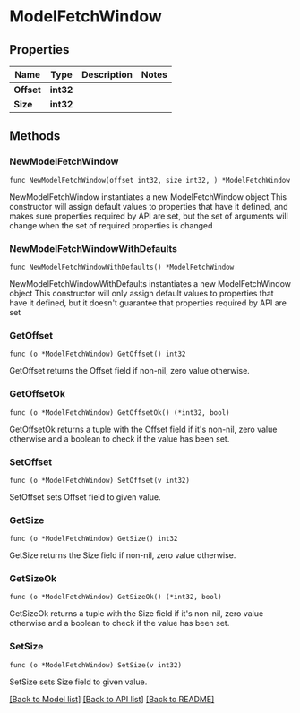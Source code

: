 # ModelFetchWindow

## Properties

Name | Type | Description | Notes
------------ | ------------- | ------------- | -------------
**Offset** | **int32** |  | 
**Size** | **int32** |  | 

## Methods

### NewModelFetchWindow

`func NewModelFetchWindow(offset int32, size int32, ) *ModelFetchWindow`

NewModelFetchWindow instantiates a new ModelFetchWindow object
This constructor will assign default values to properties that have it defined,
and makes sure properties required by API are set, but the set of arguments
will change when the set of required properties is changed

### NewModelFetchWindowWithDefaults

`func NewModelFetchWindowWithDefaults() *ModelFetchWindow`

NewModelFetchWindowWithDefaults instantiates a new ModelFetchWindow object
This constructor will only assign default values to properties that have it defined,
but it doesn't guarantee that properties required by API are set

### GetOffset

`func (o *ModelFetchWindow) GetOffset() int32`

GetOffset returns the Offset field if non-nil, zero value otherwise.

### GetOffsetOk

`func (o *ModelFetchWindow) GetOffsetOk() (*int32, bool)`

GetOffsetOk returns a tuple with the Offset field if it's non-nil, zero value otherwise
and a boolean to check if the value has been set.

### SetOffset

`func (o *ModelFetchWindow) SetOffset(v int32)`

SetOffset sets Offset field to given value.


### GetSize

`func (o *ModelFetchWindow) GetSize() int32`

GetSize returns the Size field if non-nil, zero value otherwise.

### GetSizeOk

`func (o *ModelFetchWindow) GetSizeOk() (*int32, bool)`

GetSizeOk returns a tuple with the Size field if it's non-nil, zero value otherwise
and a boolean to check if the value has been set.

### SetSize

`func (o *ModelFetchWindow) SetSize(v int32)`

SetSize sets Size field to given value.



[[Back to Model list]](../README.md#documentation-for-models) [[Back to API list]](../README.md#documentation-for-api-endpoints) [[Back to README]](../README.md)


